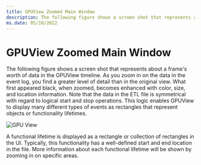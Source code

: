 ```yaml
---
title: GPUView Zoomed Main Window
description: The following figure shows a screen shot that represents about a frame's worth of data in the GPUView timeline. 
ms.date: 05/10/2022
---
```


# GPUView Zoomed Main Window

The following figure shows a screen shot that represents about a frame's worth of data in the GPUView timeline. As you zoom in on the data in the event log, you find a greater level of detail than in the original view. What first appeared black, when zoomed, becomes enhanced with color, size, and location information. Note that the data in the ETL file is symmetrical with regard to logical start and stop operations. This logic enables GPUView to display many different types of events as rectangles that represent objects or functionality lifetimes. 

![GPU View](\Image\gpuview.png)

A functional lifetime is displayed as a rectangle or collection of rectangles in the UI. Typically, this functionality has a well-defined start and end location in the file. More information about each functional lifetime will be shown by zooming in on specific areas.